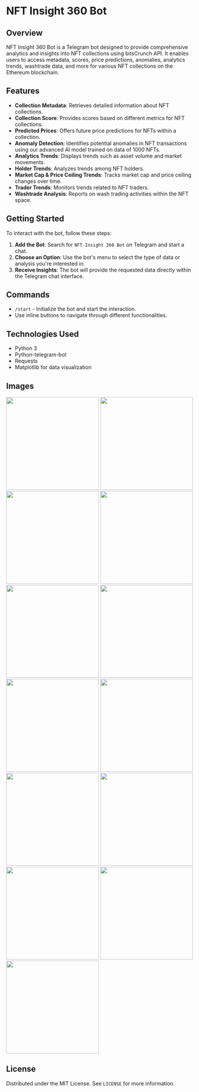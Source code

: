 # NFT Insight 360 Bot

## Overview
NFT Insight 360 Bot is a Telegram bot designed to provide comprehensive analytics and insights into NFT collections using bitsCrunch API. It enables users to access metadata, scores, price predictions, anomalies, analytics trends, washtrade data, and more for various NFT collections on the Ethereum blockchain.

## Features
- **Collection Metadata**: Retrieves detailed information about NFT collections.
- **Collection Score**: Provides scores based on different metrics for NFT collections.
- **Predicted Prices**: Offers future price predictions for NFTs within a collection.
- **Anomaly Detection**: Identifies potential anomalies in NFT transactions using our advanced AI model trained on data of 1000 NFTs.
- **Analytics Trends**: Displays trends such as asset volume and market movements.
- **Holder Trends**: Analyzes trends among NFT holders.
- **Market Cap & Price Ceiling Trends**: Tracks market cap and price ceiling changes over time.
- **Trader Trends**: Monitors trends related to NFT traders.
- **Washtrade Analysis**: Reports on wash trading activities within the NFT space.

## Getting Started
To interact with the bot, follow these steps:

1. **Add the Bot**: Search for `NFT Insight 360 Bot` on Telegram and start a chat.
2. **Choose an Option**: Use the bot's menu to select the type of data or analysis you're interested in.
3. **Receive Insights**: The bot will provide the requested data directly within the Telegram chat interface.

## Commands
- `/start` - Initialize the bot and start the interaction.
- Use inline buttons to navigate through different functionalities.

## Technologies Used
- Python 3
- Python-telegram-bot
- Requests
- Matplotlib for data visualization

## Images

<img src="https://github.com/user-attachments/assets/56e7fa63-80dd-40fc-adfd-595b848fbdde" width="250">

<img src="https://github.com/user-attachments/assets/45694ade-8e17-450a-af11-fe84860a2e7d" width="250">

<img src="https://github.com/user-attachments/assets/3b513a65-44ee-4b40-b42a-2dbfa53de27c" width="250">

<img src="https://github.com/user-attachments/assets/6cabe36a-e639-4dcb-8af2-2f6efa475620" width="250">

<img src="https://github.com/user-attachments/assets/f1c8cf71-1a13-438b-9669-e35bd81dcb65" width="250">

<img src="https://github.com/user-attachments/assets/7c69a538-48b0-4d46-a50c-ad0af2e856bd" width="250">

<img src="https://github.com/user-attachments/assets/f1aebceb-c948-4176-b80e-ab6fbd178298" width="250">

<img src="https://github.com/user-attachments/assets/d0faefaf-5b6c-4530-843a-1d5f5634a032" width="250">

<img src="https://github.com/user-attachments/assets/50b392a6-564e-4f30-a571-2aa3333d43e4" width="250">

<img src="https://github.com/user-attachments/assets/2e40b42f-3253-4ff2-84c9-1dbdd3a3293a" width="250">

<img src="https://github.com/user-attachments/assets/f0fad7e8-63c6-4b92-b25f-fb5010169dc6" width="250">

<img src="https://github.com/user-attachments/assets/0f1446c9-c4a1-49d7-a14d-9d36b1b0cac8" width="250">

<img src="https://github.com/user-attachments/assets/ec3e15f0-26b5-4bc8-b0c8-6ea895d04a81" width="250">

## License
Distributed under the MIT License. See `LICENSE` for more information.
